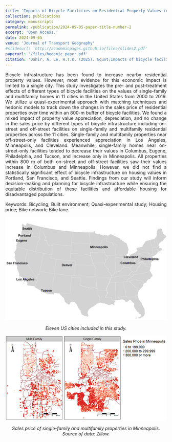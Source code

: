 ```yaml
---
title: "Impacts of Bicycle Facilities on Residential Property Values in 11 US Cities"
collection: publications
category: manuscripts
permalink: /publication/2024-09-05-paper-title-number-2
excerpt: 'Open Access.'
date: 2024-09-05
venue: 'Journal of Transport Geography'
#slidesurl: 'http://academicpages.github.io/files/slides2.pdf'
paperurl: '/files/hedonic_paper.pdf'
citation: 'Dahir, A, Le, H.T.K. (2025). &quot;Impacts of bicycle facilities on residential property values in 11 US cities.&quot; <i>Journal of Transport Geography</i>. 1(2).'
---
```


<p align="justify">Bicycle infrastructure has been found to increase nearby residential property values. However, most evidence for this economic impact is limited to a single city. This study investigates the pre- and post-treatment effects of different types of bicycle facilities on the values of single-family and multifamily homes in 11 cities in the United States from 2000 to 2019. We utilize a quasi-experimental approach with matching techniques and hedonic models to track down the changes in the sales price of residential properties over time within an 800-m buffer of bicycle facilities. We found a mixed impact of property value appreciation, depreciation, and no change in the sales price by different types of bicycle infrastructure including on-street and off-street facilities on single-family and multifamily residential properties across the 11 cities. Single-family and multifamily properties near off-street-only facilities experienced appreciation in Los Angeles, Minneapolis, and Cleveland. Meanwhile, single-family homes near on-street-only facilities tended to decrease their values in Columbus, Eugene, Philadelphia, and Tucson, and increase only in Minneapolis. All properties within 800 m of both on-street and off-street facilities saw their values increase in Columbus and Minneapolis. However, we did not find a statistically significant effect of bicycle infrastructure on housing values in Portland, San Francisco, and Seattle. Findings from our study will inform decision-making and planning for bicycle infrastructure while ensuring the equitable distribution of these facilities and affordable housing for disadvantaged populations.</p>

<p align="justify">Keywords: Bicycling; Built environment; Quasi-experimental study; Housing price; Bike network; Bike lane.</p>

<p align="center"> <img src="/images/hedonic_map.png" style = "border:0"> </p>
<p font size = "8" align="center"><i> Eleven US cities included in this study. </i></p>

<p align="center"> <img src="/images/sales_price.png" style = "border:0"> </p>
<p font size = "8" align="center"><i> Sales price of single-family and multifamily properties in Minneapolis. Source of data: Zillow. </i></p>